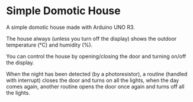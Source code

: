 # Simple Domotic House
A simple domotic house made with Arduino UNO R3.

The house always (unless you turn off the display) shows the outdoor temperature (°C) and humidity (%).

You can control the house by opening/closing the door and turning on/off the display.

When the night has been detected (by a photoresistor), a routine (handled with interrupt) closes the door and turns on all the lights, when the day comes again, another routine opens the door once again and turns 
off all the lights.
